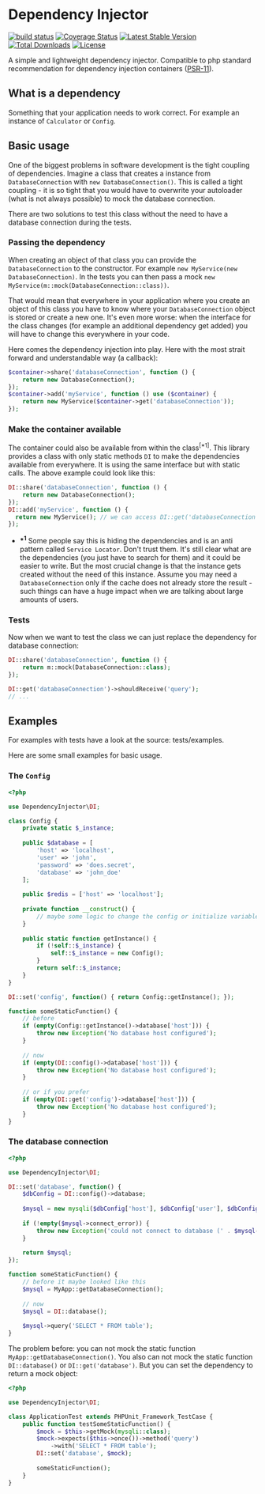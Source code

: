 # Dependency Injector

[![build status](https://gitlab.w00tserver.org/tflori/dependency-injector/badges/master/build.svg)](https://gitlab.w00tserver.org/tflori/dependency-injector/commits/master)
[![Coverage Status](https://coveralls.io/repos/github/tflori/dependency-injector/badge.svg?branch=master)](https://coveralls.io/github/tflori/dependency-injector?branch=master)
[![Latest Stable Version](https://poser.pugx.org/tflori/dependency-injector/v/stable)](https://packagist.org/packages/tflori/dependency-injector)
[![Total Downloads](https://poser.pugx.org/tflori/dependency-injector/downloads)](https://packagist.org/packages/tflori/dependency-injector)
[![License](https://poser.pugx.org/tflori/dependency-injector/license)](https://packagist.org/packages/tflori/dependency-injector)

A simple and lightweight dependency injector. Compatible to php standard recommendation for dependency injection 
containers ([PSR-11](https://www.php-fig.org/psr/psr-11/)).
 
## What is a dependency

Something that your application needs to work correct. For example an instance of `Calculator` or `Config`.

## Basic usage

One of the biggest problems in software development is the tight coupling of dependencies. Imagine a class that creates
a instance from `DatabaseConnection` with `new DatabaseConnection()`. This is called a tight coupling - it is so tight
that you would have to overwrite your autoloader (what is not always possible) to mock the database connection.

There are two solutions to test this class without the need to have a database connection during the tests.

### Passing the dependency

When creating an object of that class you can provide the `DatabaseConnection` to the constructor. For example
`new MyService(new DatabaseConnection)`. In the tests you can then pass a mock
`new MyService(m::mock(DatabaseConnection::class))`.

That would mean that everywhere in your application where you create an object of this class you have to know where your
`DatabaseConnection` object is stored or create a new one. It's even more worse: when the interface for the class 
changes (for example an additional dependency get added) you will have to change this everywhere in your code.

Here comes the dependency injection into play. Here with the most strait forward and understandable way (a callback):

```php
$container->share('databaseConnection', function () {
    return new DatabaseConnection();
});
$container->add('myService', function () use ($container) {
    return new MyService($container->get('databaseConnection'));
});
```

### Make the container available

The container could also be available from within the class<sup>[*1]</sup>. This library provides a class with only
static methods `DI` to make the dependencies available from everywhere. It is using the same interface but with static
calls. The above example could look like this:

```php
DI::share('databaseConnection', function () {
    return new DatabaseConnection();
});
DI::add('myService', function () {
  return new MyService(); // we can access DI::get('databaseConnection') within this class now
});
```

- **&ast;<sup>1</sup>** Some people say this is hiding the dependencies and is an anti pattern called `Service Locator`. Don't trust them. It's still clear what are the dependencies (you just have to search for them) and it could be easier
  to write. But the most crucial change is that the instance gets created without the need of this instance. Assume you
  may need a `DatabaseConnection` only if the cache does not already store the result - such things can have a huge
  impact when we are talking about large amounts of users.
  
### Tests

Now when we want to test the class we can just replace the dependency for database connection:

```php
DI::share('databaseConnection', function () {
    return m::mock(DatabaseConnection::class);
});

DI::get('databaseConnection')->shouldReceive('query'); 
// ...
```

## Examples

For examples with tests have a look at the source: tests/examples.

Here are some small examples for basic usage.

### The `Config`
```php
<?php

use DependencyInjector\DI;

class Config {
    private static $_instance;
    
    public $database = [
        'host' => 'localhost',
        'user' => 'john',
        'password' => 'does.secret',
        'database' => 'john_doe'
    ];
    
    public $redis = ['host' => 'localhost'];
    
    private function __construct() {
        // maybe some logic to change the config or initialize variables
    }
    
    public static function getInstance() {
        if (!self::$_instance) {
            self::$_instance = new Config();
        }
        return self::$_instance;
    }
}

DI::set('config', function() { return Config::getInstance(); });

function someStaticFunction() {
    // before
    if (empty(Config::getInstance()->database['host'])) {
        throw new Exception('No database host configured');
    }
    
    // now
    if (empty(DI::config()->database['host'])) {
        throw new Exception('No database host configured');
    }
    
    // or if you prefer
    if (empty(DI::get('config')->database['host'])) {
        throw new Exception('No database host configured');
    }
}
```

### The database connection
```php
<?php

use DependencyInjector\DI;

DI::set('database', function() {
    $dbConfig = DI::config()->database;
    
    $mysql = new mysqli($dbConfig['host'], $dbConfig['user'], $dbConfig['password'], $dbConfig['database']);
    
    if (!empty($mysql->connect_error)) {
        throw new Exception('could not connect to database (' . $mysql->connect_error . ')');
    }
    
    return $mysql;
});

function someStaticFunction() {
    // before it maybe looked like this
    $mysql = MyApp::getDatabaseConnection();
    
    // now
    $mysql = DI::database();
    
    $mysql->query('SELECT * FROM table');
}
```

The problem before: you can not mock the static function `MyApp::getDatabaseConnection()`. You also can not mock the 
static function `DI::database()` or `DI::get('database')`. But you can set the dependency to return a mock object:

```php
<?php

use DependencyInjector\DI;

class ApplicationTest extends PHPUnit_Framework_TestCase {
    public function testSomeStaticFunction() {
        $mock = $this->getMock(mysqli::class);
        $mock->expects($this->once())->method('query')
            ->with('SELECT * FROM table');
        DI::set('database', $mock);
            
        someStaticFunction();
    }
}
```

